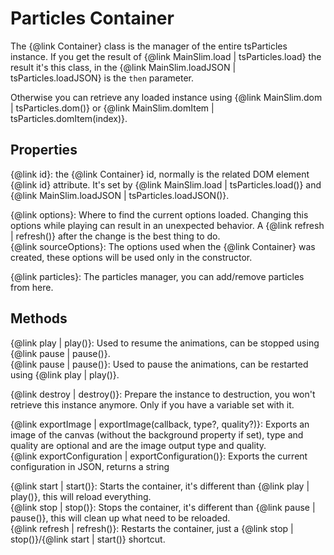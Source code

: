 # Particles Container

The {@link Container} class is the manager of the entire tsParticles instance. If you get the result of {@link MainSlim.load | tsParticles.load} the result it's this class, in the {@link MainSlim.loadJSON | tsParticles.loadJSON} is the `then` parameter.

Otherwise you can retrieve any loaded instance using {@link MainSlim.dom | tsParticles.dom()} or {@link MainSlim.domItem | tsParticles.domItem(index)}.

## Properties

{@link id}: the {@link Container} id, normally is the related DOM element {@link id} attribute. It's set by {@link MainSlim.load | tsParticles.load()} and {@link MainSlim.loadJSON | tsParticles.loadJSON()}.

{@link options}: Where to find the current options loaded. Changing this options while playing can result in an unexpected behavior. A {@link refresh | refresh()} after the change is the best thing to do.<br />
{@link sourceOptions}: The options used when the {@link Container} was created, these options will be used only in the constructor.

{@link particles}: The particles manager, you can add/remove particles from here.

## Methods

{@link play | play()}: Used to resume the animations, can be stopped using {@link pause | pause()}.<br />
{@link pause | pause()}: Used to pause the animations, can be restarted using {@link play | play()}.

{@link destroy | destroy()}: Prepare the instance to destruction, you won't retrieve this instance anymore. Only if you have a variable set with it.

{@link exportImage | exportImage(callback, type?, quality?)}: Exports an image of the canvas (without the background property if set), type and quality are optional and are the image output type and quality.<br />
{@link exportConfiguration | exportConfiguration()}: Exports the current configuration in JSON, returns a string

{@link start | start()}: Starts the container, it's different than {@link play | play()}, this will reload everything.<br />
{@link stop | stop()}: Stops the container, it's different than {@link pause | pause()}, this will clean up what need to be reloaded.<br />
{@link refresh | refresh()}: Restarts the container, just a {@link stop | stop()}/{@link start | start()} shortcut.
